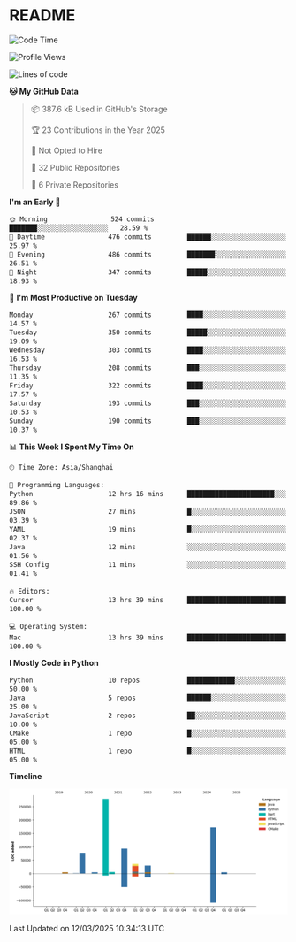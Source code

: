 # README

<!--START_SECTION:waka-->
![Code Time](http://img.shields.io/badge/Code%20Time-1%2C246%20hrs%2038%20mins-blue)

![Profile Views](http://img.shields.io/badge/Profile%20Views-2-blue)

![Lines of code](https://img.shields.io/badge/From%20Hello%20World%20I%27ve%20Written-707.7%20thousand%20lines%20of%20code-blue)

**🐱 My GitHub Data** 

> 📦 387.6 kB Used in GitHub's Storage 
 > 
> 🏆 23 Contributions in the Year 2025
 > 
> 🚫 Not Opted to Hire
 > 
> 📜 32 Public Repositories 
 > 
> 🔑 6 Private Repositories 
 > 
**I'm an Early 🐤** 

```text
🌞 Morning                524 commits         ███████░░░░░░░░░░░░░░░░░░   28.59 % 
🌆 Daytime                476 commits         ██████░░░░░░░░░░░░░░░░░░░   25.97 % 
🌃 Evening                486 commits         ███████░░░░░░░░░░░░░░░░░░   26.51 % 
🌙 Night                  347 commits         █████░░░░░░░░░░░░░░░░░░░░   18.93 % 
```
📅 **I'm Most Productive on Tuesday** 

```text
Monday                   267 commits         ████░░░░░░░░░░░░░░░░░░░░░   14.57 % 
Tuesday                  350 commits         █████░░░░░░░░░░░░░░░░░░░░   19.09 % 
Wednesday                303 commits         ████░░░░░░░░░░░░░░░░░░░░░   16.53 % 
Thursday                 208 commits         ███░░░░░░░░░░░░░░░░░░░░░░   11.35 % 
Friday                   322 commits         ████░░░░░░░░░░░░░░░░░░░░░   17.57 % 
Saturday                 193 commits         ███░░░░░░░░░░░░░░░░░░░░░░   10.53 % 
Sunday                   190 commits         ███░░░░░░░░░░░░░░░░░░░░░░   10.37 % 
```


📊 **This Week I Spent My Time On** 

```text
🕑︎ Time Zone: Asia/Shanghai

💬 Programming Languages: 
Python                   12 hrs 16 mins      ██████████████████████░░░   89.86 % 
JSON                     27 mins             █░░░░░░░░░░░░░░░░░░░░░░░░   03.39 % 
YAML                     19 mins             █░░░░░░░░░░░░░░░░░░░░░░░░   02.37 % 
Java                     12 mins             ░░░░░░░░░░░░░░░░░░░░░░░░░   01.56 % 
SSH Config               11 mins             ░░░░░░░░░░░░░░░░░░░░░░░░░   01.41 % 

🔥 Editors: 
Cursor                   13 hrs 39 mins      █████████████████████████   100.00 % 

💻 Operating System: 
Mac                      13 hrs 39 mins      █████████████████████████   100.00 % 
```

**I Mostly Code in Python** 

```text
Python                   10 repos            ████████████░░░░░░░░░░░░░   50.00 % 
Java                     5 repos             ██████░░░░░░░░░░░░░░░░░░░   25.00 % 
JavaScript               2 repos             ██░░░░░░░░░░░░░░░░░░░░░░░   10.00 % 
CMake                    1 repo              █░░░░░░░░░░░░░░░░░░░░░░░░   05.00 % 
HTML                     1 repo              █░░░░░░░░░░░░░░░░░░░░░░░░   05.00 % 
```



**Timeline**

![Lines of Code chart](https://raw.githubusercontent.com/XeonHis/XeonHis/main/assets/bar_graph.png)


 Last Updated on 12/03/2025 10:34:13 UTC
<!--END_SECTION:waka-->
